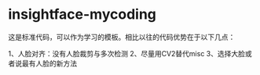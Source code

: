 # insightface-mycoding
这是标准代码，可以作为学习的模板。相比以往的代码优势在于以下几点：

1、人脸对齐：没有人脸裁剪与多次检测 
2、尽量用CV2替代misc 
3、选择大脸或者说最有人脸的新方法 
